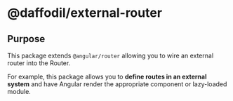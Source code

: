 # @daffodil/external-router

## Purpose

This package extends `@angular/router` allowing you to wire an external router into the Router.

For example, this package allows you to **define routes in an external system** and have Angular render the appropriate component or lazy-loaded module.
